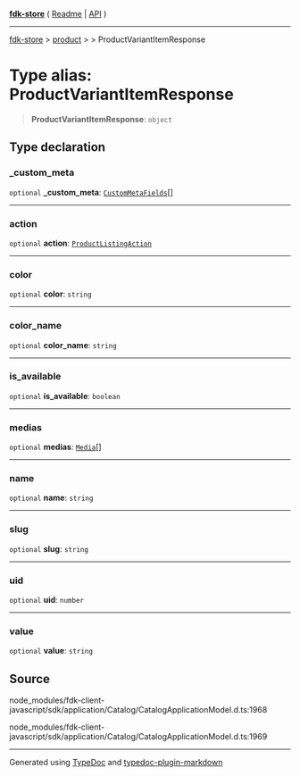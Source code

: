 [**fdk-store**](../../../README.md) ( [Readme](../../../README.md) \| [API](../../../API.md) )

---

[fdk-store](../../../API.md) > [product](../../README.md) > [<internal>](../README.md) > ProductVariantItemResponse

# Type alias: ProductVariantItemResponse

> **ProductVariantItemResponse**: `object`

## Type declaration

### \_custom_meta

`optional` **\_custom_meta**: [`CustomMetaFields`](type-alias.CustomMetaFields.md)[]

---

### action

`optional` **action**: [`ProductListingAction`](../../../brands/internal_/type-aliases/type-alias.ProductListingAction.md)

---

### color

`optional` **color**: `string`

---

### color_name

`optional` **color_name**: `string`

---

### is_available

`optional` **is_available**: `boolean`

---

### medias

`optional` **medias**: [`Media`](../../../brands/internal_/type-aliases/type-alias.Media.md)[]

---

### name

`optional` **name**: `string`

---

### slug

`optional` **slug**: `string`

---

### uid

`optional` **uid**: `number`

---

### value

`optional` **value**: `string`

## Source

node_modules/fdk-client-javascript/sdk/application/Catalog/CatalogApplicationModel.d.ts:1968

node_modules/fdk-client-javascript/sdk/application/Catalog/CatalogApplicationModel.d.ts:1969

---

Generated using [TypeDoc](https://typedoc.org/) and [typedoc-plugin-markdown](https://www.npmjs.com/package/typedoc-plugin-markdown)
